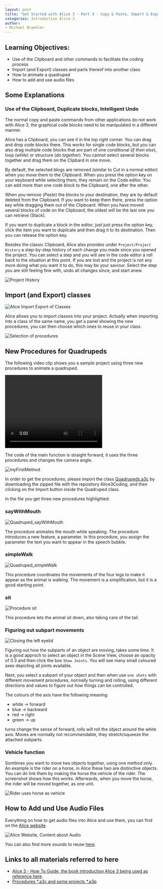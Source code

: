 ```yaml
---
layout: post
title: "Get Started with Alice 3 - Part 3 - Copy & Paste, Import & Export Procedures, More Animation, Vehicles, Sound"
categories: Introduction Alice-3
author:
- Michael Braehler
---
```


## Learning Objectives:
- Use of the Clipboard and other commands to facilitate the coding process
- Import (and Export) classes and parts thereof into another class
- How to animate a quadruped
- How to add and use audio files

## Some Explanations

### Use of the Clipboard, Duplicate blocks, Intelligent Undo

The normal copy and paste commands from other applications do not work with Alice 3, the graphical code blocks need 
to be manipulated in a different manner.

Alice has a Clipboard, you can see it in the top right corner. You can drag and drop code blocks there. This works
for single code blocks, but you can also drag multiple code blocks that are part of one conditional (*if then else*), loop (*while*)
or structure (*do together*). You cannot select several blocks together and drag them on the Clipbard in one move.

By default, the selected blogs are removed (similar to *Cut* in a normal editor) when you move them to the Clipboard.
When you press the option key on your keyboard while selecting them, they remain on the Code editor. 
You can add more than one code block to the Clipboard, one after the other.

When you remove (*Paste*) the blocks to your destination, they are by default deleted from the Clipboard. If you want to keep
them there, press the option key while dragging them out of the Clipboard. When you have moved several blocks of code on the
Clipboard, the oldest will be the last one you can retrieve (Stack).

If you want to duplicate a block in the editor, just just press the option key, click the item you want to duplicate and
then drag it to its destination. Then you can release the option key.

Besides the classic Clipboard, Alice also provides under ```Project/Project History``` a step-by-step history of each change you made since you opened the project. You can select a step and you will see in the code editor a roll back to the situation at this point. If you are lost and the project is not any more doing what you want it to do, this may be your saviour. Select the step you are still feeling fine with, undo all changes since, and start anew.

![Project History](/assets/2024-05-07_12-09-03.png)


## Import (and Export) classes
![Alice Import Export of Classes](/assets/230214AliceImportExport1.png)

Alice allows you to import classes into your project. Actually when importing into a class of the same name, you get a panel 
showing the new procedures, you can then choose which ones to reuse in your class.

![Selection of procedures](/assets/230214ClassImport.png)


## New Procedures for Quadrupeds

The following video clip shows you a sample project using three new procedures to animate a quadruped.

<video width="320" height="240" controls>
  <source src="/assets/230214talkingWalkingFox.mp4" type="video/mp4">
Your browser does not support the video tag.
</video>

The code of the main function is straight forward, it uses the three procedures and changes the camera angle.

![myFirstMethod](/assets/230214_Quadruped_myFirstMethod.png)

In order to get the procedures, please import the class [Quadrupeds.a3c](https://github.com/mibrs/Alice3Coding) by downloading the 
zipped file with the repository Alice3Coding, and then clicking on the Import button inside the Quadruped class.

In the file you get three new procedures highlighted:

### sayWithMouth

![Quadruped_sayWithMouth](/assets/230214_Quadruped_sayWithMouth.png)

The procedure animates the mouth while speaking. The procedure introduces a new feature, a parameter. In this procedure, you assign the parameter the text you want to appear in the speech bubble.

### simpleWalk

![Quadruped_simpleWalk](/assets/230214_Quadruped_simpleWalk.png)

This procedure coordinates the movements of the four legs to make it appear as the animal is walking. The movement is a simplification, but
it is a good starting point.

### sit

![Procedure sit](/assets/230214_Quadruped_sit.png)

This procedure lets the animal sit down, also taking care of the tail.


### Figuring out subpart movements

![Closing the left eyelid](/assets/2024-05-07_14-30-37.png)

Figuring out how the subparts of an object are moving, takes some time. It is a good approch to select an object in the Scene View, choose an opacity of 0.3 and then click the box ```Show Joints```. You will see many small coloured axes depicting all joints available. 

Next, you select a subpart of your object and then when use ```one shots``` with different movement procedures, normally turning and rolling, using different directions and values to figure out how things can be controlled.

The colours of the axis have the following meaning:

- white -> forward
- blue -> backward
- red -> right
- green -> up

turns change the sense of forward, rolls will roll the object around the white axis. Moves are normally not recommendable, they stretch/squeeze the attached subparts.


### Vehicle function

Somtimes you want to move two objects together, using one method only. An example is the rider on a horse, in Alice these two are distinctive objects. You can do link them by making the horse the vehicle of the rider. The screenshot shows how this works. Afterwards, when you move the horse, the rider will be moved together, as one unit.

![Rider uses horse as vehicle](/assets/2024-05-07_12-21-22.png)


## How to Add und Use Audio Files

Everything on how to get audio files into Alice and use them, you can find on the 
[Alice website](http://www.alice.org/resources/how-tos/the-basics-of-using-audio/).

![Alice Website, Content about Audio](/assets/230214AliceSiteOnAudio.png)

You can also find more sounds to reuse [here](http://www.alice.org/resources/alice-3-audioibrary/).


## Links to all materials referred to here

- [Alice 3 - How To Guide, the book introduction Alice 3 being used as reference here](http://www.alice.org/wp-content/uploads/2017/05/Alice-3-HowToGuide-Complete.pdf).
- [Procedures *.a3c and some projects *.a3p](https://github.com/mibrs/Alice3Coding)


